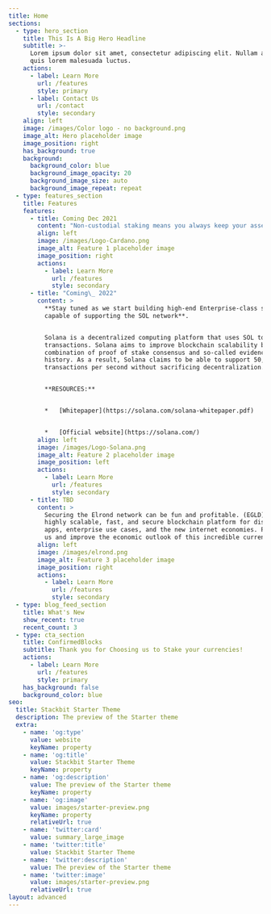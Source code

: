 ```yaml
---
title: Home
sections:
  - type: hero_section
    title: This Is A Big Hero Headline
    subtitle: >-
      Lorem ipsum dolor sit amet, consectetur adipiscing elit. Nullam a metus
      quis lorem malesuada luctus.
    actions:
      - label: Learn More
        url: /features
        style: primary
      - label: Contact Us
        url: /contact
        style: secondary
    align: left
    image: /images/Color logo - no background.png
    image_alt: Hero placeholder image
    image_position: right
    has_background: true
    background:
      background_color: blue
      background_image_opacity: 20
      background_image_size: auto
      background_image_repeat: repeat
  - type: features_section
    title: Features
    features:
      - title: Coming Dec 2021
        content: "Non-custodial staking means you always keep your assets in your wallet. By delegating to our stake pool, you promote a healthy, decentralized network while safely earning rewards.\_\_\n\n**Coming soon ticker: ConfirmedBlocks**\n\nCardano (ADA) is a blockchain platform built on a proof-of-stake consensus protocol (Ouroboros) that validates transactions without high energy costs. Development on Cardano uses the Haskell programming language, described as enabling Cardano \"to pursue evidence-based development for unparalleled security and stability.\" The blockchain's native token, ADA, is named after the 19th-century mathematician Ada Lovelace.\n\n**RESOURCES:**\n\n*   [Whitepaper](https://www.cardano.org/)\n\n*   [Official website](https://docs.cardano.org/en/latest/)\n\n*   [Cardano | Stake Pool Operation](https://cardano.org/stake-pool-operation#what-is-staking)\n"
        align: left
        image: /images/Logo-Cardano.png
        image_alt: Feature 1 placeholder image
        image_position: right
        actions:
          - label: Learn More
            url: /features
            style: secondary
      - title: "Coming\_ 2022"
        content: >
          **Stay tuned as we start building high-end Enterprise-class servers
          capable of supporting the SOL network**.


          Solana is a decentralized computing platform that uses SOL to pay for
          transactions. Solana aims to improve blockchain scalability by using a
          combination of proof of stake consensus and so-called evidence of
          history. As a result, Solana claims to be able to support 50,000
          transactions per second without sacrificing decentralization.


          **RESOURCES:**


          *   [Whitepaper](https://solana.com/solana-whitepaper.pdf)


          *   [Official website](https://solana.com/)
        align: left
        image: /images/Logo-Solana.png
        image_alt: Feature 2 placeholder image
        image_position: left
        actions:
          - label: Learn More
            url: /features
            style: secondary
      - title: TBD
        content: >
          Securing the Elrond network can be fun and profitable. (EGLD) is a
          highly scalable, fast, and secure blockchain platform for distributed
          apps, enterprise use cases, and the new internet economies. Pool with
          us and improve the economic outlook of this incredible currency.
        align: left
        image: /images/elrond.png
        image_alt: Feature 3 placeholder image
        image_position: right
        actions:
          - label: Learn More
            url: /features
            style: secondary
  - type: blog_feed_section
    title: What's New
    show_recent: true
    recent_count: 3
  - type: cta_section
    title: ConfirmedBlocks
    subtitle: Thank you for Choosing us to Stake your currencies!
    actions:
      - label: Learn More
        url: /features
        style: primary
    has_background: false
    background_color: blue
seo:
  title: Stackbit Starter Theme
  description: The preview of the Starter theme
  extra:
    - name: 'og:type'
      value: website
      keyName: property
    - name: 'og:title'
      value: Stackbit Starter Theme
      keyName: property
    - name: 'og:description'
      value: The preview of the Starter theme
      keyName: property
    - name: 'og:image'
      value: images/starter-preview.png
      keyName: property
      relativeUrl: true
    - name: 'twitter:card'
      value: summary_large_image
    - name: 'twitter:title'
      value: Stackbit Starter Theme
    - name: 'twitter:description'
      value: The preview of the Starter theme
    - name: 'twitter:image'
      value: images/starter-preview.png
      relativeUrl: true
layout: advanced
---
```


